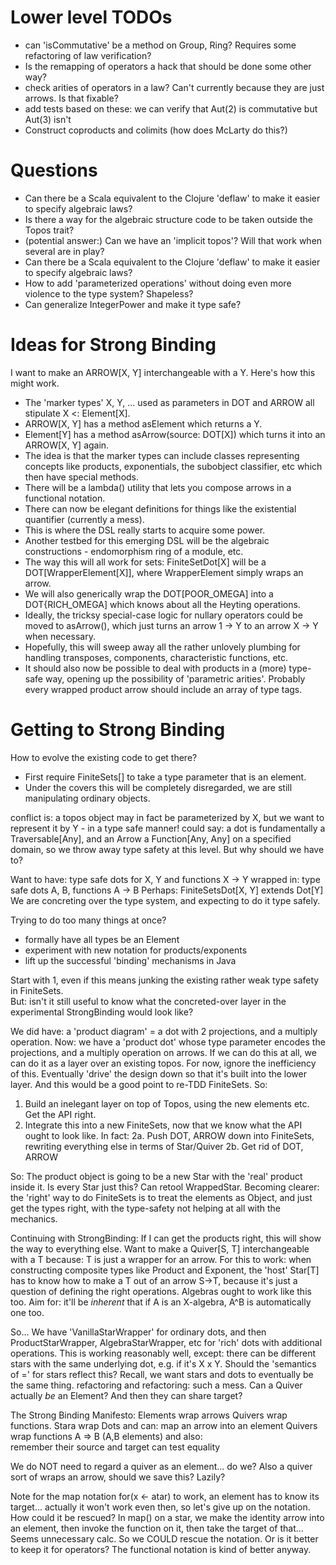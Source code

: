 # Lower level TODOs

- can 'isCommutative' be a method on Group, Ring? Requires some refactoring of law verification?
- Is the remapping of operators a hack that should be done some other way?
- check arities of operators in a law? Can't currently because they are just arrows. Is that fixable?
- add tests based on these: we can verify that Aut(2) is commutative but Aut(3) isn't
- Construct coproducts and colimits (how does McLarty do this?)

# Questions

- Can there be a Scala equivalent to the Clojure 'deflaw' to make it easier to specify algebraic laws?
- Is there a way for the algebraic structure code to be taken outside the Topos trait?
- (potential answer:) Can we have an 'implicit topos'? Will that work when several are in play?
- Can there be a Scala equivalent to the Clojure 'deflaw' to make it easier to specify algebraic laws?
- How to add 'parameterized operations' without doing even more violence to the type system? Shapeless?
- Can generalize IntegerPower and make it type safe?

# Ideas for Strong Binding

I want to make an ARROW[X, Y] interchangeable with a Y. Here's how this might work.
- The 'marker types' X, Y, ... used as parameters in DOT and ARROW all stipulate X <: Element[X].
- ARROW[X, Y] has a method asElement which returns a Y.
- Element[Y] has a method asArrow(source: DOT[X]) which turns it into an ARROW[X, Y] again.
- The idea is that the marker types can include classes representing concepts like
 products, exponentials, the subobject classifier, etc which then have special methods.
- There will be a lambda() utility that lets you compose arrows in a functional notation.
- There can now be elegant definitions for things like the existential quantifier (currently a mess). 
- This is where the DSL really starts to acquire some power.
- Another testbed for this emerging DSL will be the algebraic constructions - endomorphism ring of a
module, etc.
- The way this will all work for sets: FiniteSetDot[X] will be a DOT[WrapperElement[X]], where WrapperElement
simply wraps an arrow.
- We will also generically wrap the DOT[POOR_OMEGA] into a DOT{RICH_OMEGA] which knows about all the
Heyting operations.
- Ideally, the tricksy special-case logic for nullary operators could be moved to asArrow(), which just 
turns an arrow 1 -> Y to an arrow X -> Y when necessary.
- Hopefully, this will sweep away all the rather unlovely plumbing for handling transposes, components,
characteristic functions, etc.
- It should also now be possible to deal with products in a (more) type-safe way, opening up the
possibility of 'parametric arities'. Probably every wrapped product arrow should include an array of type tags.

# Getting to Strong Binding

How to evolve the existing code to get there?

- First require FiniteSets[] to take a type parameter that is an element.
- Under the covers this will be completely disregarded, we are still manipulating ordinary objects.

conflict is: a topos object may in fact be parameterized by X, but we want to represent it by Y - in a type safe manner!
could say: a dot is fundamentally a Traversable[Any], and an Arrow a Function[Any, Any] on a specified domain,
so we throw away type safety at this level. But why should we have to?

Want to have: type safe dots for X, Y and functions X -> Y
wrapped in: type safe dots A, B, functions A -> B
Perhaps:
    FiniteSetsDot[X, Y] extends Dot[Y]
We are concreting over the type system, and expecting to do it type safely.
    
Trying to do too many things at once?
- formally have all types be an Element 
- experiment with new notation for products/exponents
- lift up the successful 'binding' mechanisms in Java

Start with 1, even if this means junking the existing rather weak type safety in FiniteSets.    
But: isn't it still useful to know what the concreted-over layer in the experimental StrongBinding
would look like?

We did have: a 'product diagram' = a dot with 2 projections, and a multiply operation.
Now: we have a 'product dot' whose type parameter encodes the projections, 
and a multiply operation on arrows.
If we can do this at all, we can do it as a layer over an existing topos.
For now, ignore the inefficiency of this. Eventually 'drive' the design down so that it's
built into the lower layer. And this would be a good point to re-TDD FiniteSets. So:

1. Build an inelegant layer on top of Topos, using the new elements etc. Get the API right.
2. Integrate this into a new FiniteSets, now that we know what the API ought to look like. 
In fact:
2a. Push DOT, ARROW down into FiniteSets, rewriting everything else in terms of Star/Quiver
2b. Get rid of DOT, ARROW

So: The product object is going to be a new Star with the 'real' product inside it.
Is every Star just this? Can retool WrappedStar.
Becoming clearer: the 'right' way to do FiniteSets is to treat the elements as Object, and
just get the types right, with the type-safety not helping at all with the mechanics.

Continuing with StrongBinding: If I can get the products right, this will show the way to
everything else.
Want to make a Quiver[S, T] interchangeable with a T because: T is just a wrapper for an arrow.
For this to work: when constructing composite types like Product and Exponent,
    the 'host' Star[T] has to know how to make a T out of an arrow S->T,
    because it's just a question of defining the right operations.
    Algebras ought to work like this too.
Aim for: it'll be *inherent* that if A is an X-algebra, A^B is automatically one too.
    
So... We have 'VanillaStarWrapper' for ordinary dots, and then ProductStarWrapper, AlgebraStarWrapper, etc
    for 'rich' dots with additional operations.
This is working reasonably well, except:
    there can be different stars with the same underlying dot, e.g. if it's X x Y.
Should the 'semantics of =' for stars reflect this? Recall, we want stars and dots to eventually
    be the same thing.
refactoring and refactoring: such a mess. Can a Quiver actually *be* an Element? And then they can share target?
    
The Strong Binding Manifesto:
Elements wrap arrows
Quivers wrap functions.
Stara wrap Dots and can:
    map an arrow into an element
Quivers wrap functions A => B (A,B elements) and also:    
    remember their source and target
    can test equality        

We do NOT need to regard a quiver as an element... do we?
Also a quiver sort of wraps an arrow, should we save this? Lazily?

Note for the map notation for(x <- atar) to work, an element has to know its target...
actually it won't work even then, so let's give up on the notation.
How could it be rescued? In map() on a star, we make the identity arrow into an element,
    then invoke the function on it, then take the target of that... Seems unnecessary calc.
    So we COULD rescue the notation. Or is it better to keep it for operators?
    The functional notation is kind of better anyway.
    